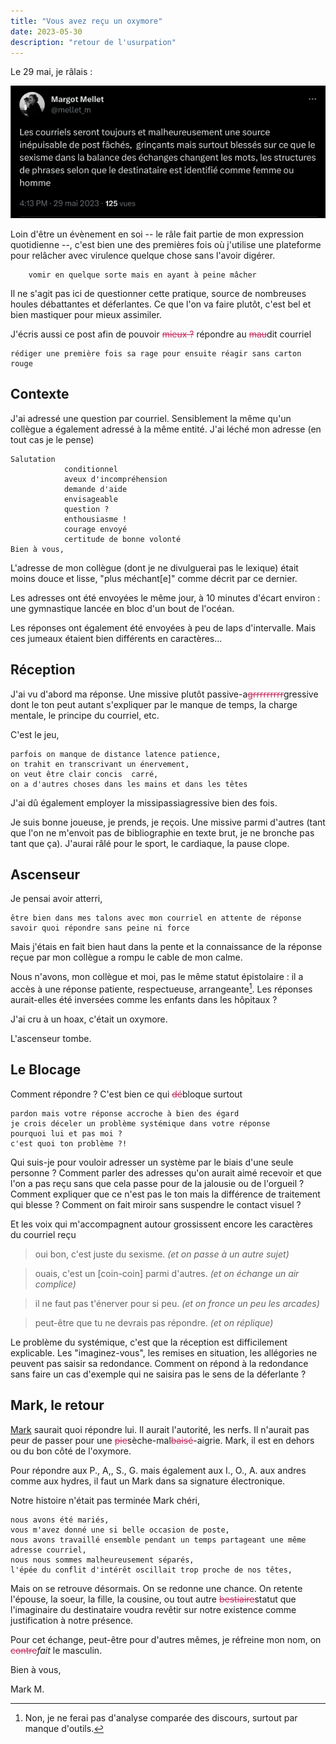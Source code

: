 ```yaml
---
title: "Vous avez reçu un oxymore"
date: 2023-05-30
description: "retour de l'usurpation"
---
```


Le 29 mai, je râlais : 

![oxymore tweeté](/images/oxymore.png)

Loin d'être un évènement en soi -- le râle fait partie de mon expression quotidienne --, c'est bien une des premières fois où j'utilise une plateforme pour relâcher avec virulence quelque chose sans l'avoir digérer. 

        vomir en quelque sorte mais en ayant à peine mâcher

Il ne s'agit pas ici de questionner cette pratique, source de nombreuses houles débattantes et déferlantes. Ce que l'on va faire plutôt, c'est bel et bien mastiquer pour mieux assimiler.

J'écris aussi ce post afin de pouvoir  <strike style='color:rgb(196, 43, 94);'><span class="rayure">mieux ?</span></strike> répondre au <strike style='color:rgb(196, 43, 94);'><span class="rayure">mau</span></strike>dit courriel

    rédiger une première fois sa rage pour ensuite réagir sans carton rouge 

## Contexte

J'ai adressé une question par courriel. Sensiblement la même qu'un collègue a également adressé à la même entité. J'ai léché mon adresse (en tout cas je le pense)

    Salutation
                conditionnel
                aveux d'incompréhension
                demande d'aide 
                envisageable
                question ?
                enthousiasme !
                courage envoyé
                certitude de bonne volonté
    Bien à vous, 

L'adresse de mon collègue (dont je ne divulguerai pas le lexique) était moins douce et lisse, "plus méchant[e]" comme décrit par ce dernier. 

Les adresses ont été envoyées le même jour, à 10 minutes d'écart environ : une gymnastique lancée en bloc d'un bout de l'océan. 

Les réponses ont également été envoyées à peu de laps d'intervalle. Mais ces jumeaux étaient bien différents en caractères...

## Réception 

J'ai vu d'abord ma réponse. Une missive plutôt passive-a<strike style='color:rgb(196, 43, 94);'><span class="rayure">grrrrrrrrr</span></strike>gressive dont le ton peut autant s'expliquer par le manque de temps, la charge mentale, le principe du courriel, etc. 

C'est le jeu, 

    parfois on manque de distance latence patience, 
    on trahit en transcrivant un énervement, 
    on veut être clair concis  carré, 
    on a d'autres choses dans les mains et dans les têtes

J'ai dû également employer la missipassiagressive bien des fois.

Je suis bonne joueuse, je prends, je reçois. Une missive parmi d'autres (tant que l'on ne m'envoit pas de bibliographie en texte brut, je ne bronche pas tant que ça). J'aurai râlé pour le sport, le cardiaque, la pause clope. 

## Ascenseur 

Je pensai avoir atterri, 

    être bien dans mes talons avec mon courriel en attente de réponse
    savoir quoi répondre sans peine ni force

Mais j'étais en fait bien haut dans la pente et la connaissance de la réponse reçue par mon collègue a rompu le cable de mon calme. 

Nous n'avons, mon collègue et moi, pas le même statut épistolaire : il a accès à une réponse patiente, respectueuse, arrangeante[^1]. Les réponses aurait-elles été inversées comme les enfants dans les hôpitaux ?

[^1]: Non, je ne ferai pas d'analyse comparée des discours, surtout par manque d'outils. 

J'ai cru à un hoax, c'était un oxymore. 

L'ascenseur tombe. 

## Le Blocage

Comment répondre ? C'est bien ce qui <strike style='color:rgb(196, 43, 94);'><span class="rayure">dé</span></strike>bloque surtout

    pardon mais votre réponse accroche à bien des égard 
    je crois déceler un problème systémique dans votre réponse
    pourquoi lui et pas moi ?
    c'est quoi ton problème ?!

Qui suis-je pour vouloir adresser un système par le biais d'une seule personne ? Comment parler des adresses qu'on aurait aimé recevoir et que l'on a pas reçu sans que cela passe pour de la jalousie ou de l'orgueil ? Comment expliquer que ce n'est pas le ton mais la différence de traitement qui blesse ? Comment on fait miroir sans suspendre le contact visuel ?

Et les voix qui m'accompagnent autour grossissent encore les caractères du courriel reçu

> oui bon, c'est juste du sexisme. *(et on passe à un autre sujet)*

> ouais, c'est un [coin-coin] parmi d'autres. *(et on échange un air complice)*

> il ne faut pas t'énerver pour si peu. *(et on fronce un peu les arcades)*

> peut-être que tu ne devrais pas répondre. *(et on réplique)*

Le problème du systémique, c'est que la réception est difficilement explicable. Les "imaginez-vous", les remises en situation, les allégories ne peuvent pas saisir sa redondance. Comment on répond à la redondance sans faire un cas d'exemple qui ne saisira pas le sens de la déferlante ?

## Mark, le retour

[Mark](https://blank.blue/meditions/mea-culpa-pour-lusurpation/) saurait quoi répondre lui. Il aurait l'autorité, les nerfs. Il n'aurait pas peur de passer pour une  <strike style='color:rgb(196, 43, 94);'><span class="rayure">pie</span></strike>sèche-mal<strike style='color:rgb(196, 43, 94);'><span class="rayure">baisé</span></strike>-aigrie. Mark, il est en dehors ou du bon côté de l'oxymore.

Pour répondre aux P., A,, S., G. mais également aux I., O., A. aux andres comme aux hydres, il faut un Mark dans sa signature électronique. 

Notre histoire n'était pas terminée Mark chéri, 

    nous avons été mariés, 
    vous m'avez donné une si belle occasion de poste,  
    nous avons travaillé ensemble pendant un temps partageant une même adresse courriel, 
    nous nous sommes malheureusement séparés,  
    l'épée du conflit d'intérêt oscillait trop proche de nos têtes, 

Mais on se retrouve désormais. On se redonne une chance. On retente l'épouse, la soeur, la fille, la cousine, ou tout autre  <strike style='color:rgb(196, 43, 94);'><span class="rayure">bestiaire</span></strike>statut que l'imaginaire du destinataire voudra revêtir sur notre existence comme justification à notre présence.

Pour cet échange, peut-être pour d'autres mêmes, je réfreine mon nom, on  <strike style='color:rgb(196, 43, 94);'><span class="rayure">contre</span></strike>*fait* le masculin. 

Bien à vous, 

Mark M.






